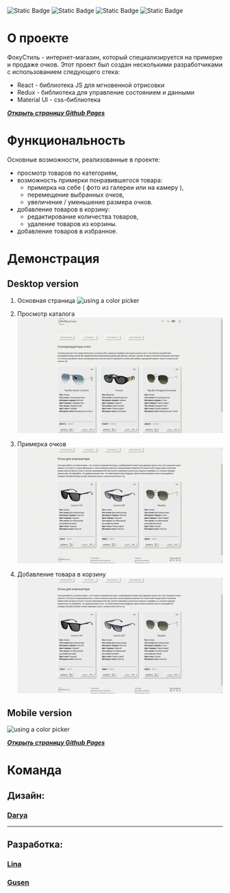 ![Static Badge](https://img.shields.io/badge/CSS-3-blue) ![Static Badge](https://img.shields.io/badge/JavaScript-ES6-yellow) ![Static Badge](https://img.shields.io/badge/Node.js-18.18-green) ![Static Badge](https://img.shields.io/badge/npm-10.2-%23a53030)

# О проекте

ФокуСтиль - интернет-магазин, который специализируется на примерке и продаже очков. Этот проект был создан несколькими разработчиками с использованием следующего стека:
- React - библиотека JS для мгновенной отрисовки 
- Redux - библиотека для управление состоянием и данными
- Material UI - css-библиотека

***[Открыть страницу Github Pages](https://gusennn.github.io/focustyle-app/)***

# Функциональность
Основные возможности, реализованные в проекте:
- просмотр товаров по категориям,
- возможность примерки понравившегося товара:
    - примерка на себе ( фото из галереи или на камеру ),
    - перемещение выбранных очков,
    - увеличение / уменьшение размера очков.
- добавление товаров в корзину:
    - редактирование количества товаров,
    - удаление товаров из корзины.
- добавление товаров в избранное.

# Демонстрация
## Desktop version
1. Основная страница
![using a color picker](/src/gif/desktop-version.gif)

2. Просмотр каталога
![using a color picker](/src/gif/desktop-version-category.gif)

3. Примерка очков
![using a color picker](/src/gif/desktop-version-fitt.gif)

4. Добавление товара в корзину
![using a color picker](/src/gif/desktop-version-basket.gif)

## Mobile version
![using a color picker](/src/gif/mobile-version.gif)

***[Открыть страницу Github Pages](https://gusennn.github.io/focustyle-app/)***

# Команда
## Дизайн:
### [Darya]('#')
***
## Разработка:
### [Lina](https://github.com/LinaCor)
### [Gusen](https://github.com/gusennn)
